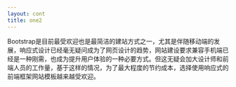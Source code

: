 ```yaml
---
layout: cont
title: one2
---
```


Bootstrap是目前最受欢迎也是最简洁的建站方式之一，尤其是伴随移动端的发展，响应式设计已经毫无疑问成为了网页设计的趋势，网站建设要求兼容手机端已经是一种刚需，也成为提升用户体验的一种必要方式。但这无疑会加大设计师和前端人员的工作量，基于这样的情况，为了最大程度的节约成本，选择使用响应式的前端框架网站模板越来越受欢迎。